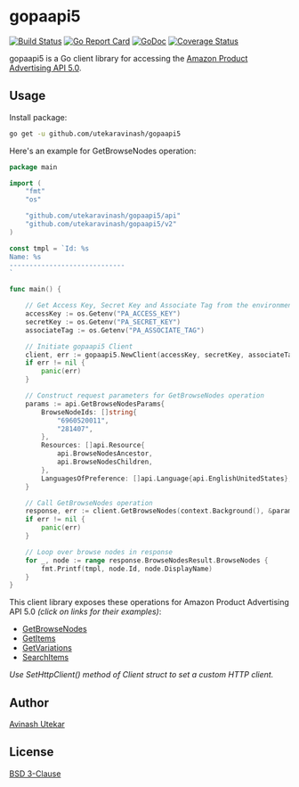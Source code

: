 # gopaapi5 #

[![Build Status](https://travis-ci.org/utekaravinash/gopaapi5.svg?branch=master)](https://travis-ci.org/utekaravinash/gopaapi5)
[![Go Report Card](https://goreportcard.com/badge/github.com/utekaravinash/gopaapi5)](https://goreportcard.com/report/github.com/utekaravinash/gopaapi5)
[![GoDoc](https://godoc.org/github.com/utekaravinash/gopaapi5?status.svg)](https://godoc.org/github.com/utekaravinash/gopaapi5)
[![Coverage Status](https://coveralls.io/repos/github/utekaravinash/gopaapi5/badge.svg?branch=master)](https://coveralls.io/github/utekaravinash/gopaapi5?branch=master)

gopaapi5 is a Go client library for accessing the [Amazon Product Advertising API 5.0](https://webservices.amazon.com/paapi5/documentation/).

## Usage ##

Install package:

```bash
go get -u github.com/utekaravinash/gopaapi5
```

Here's an example for GetBrowseNodes operation:

```go
package main

import (
	"fmt"
	"os"

	"github.com/utekaravinash/gopaapi5/api"
	"github.com/utekaravinash/gopaapi5/v2"
)

const tmpl = `Id: %s
Name: %s
-----------------------------
`

func main() {

	// Get Access Key, Secret Key and Associate Tag from the environment variables
	accessKey := os.Getenv("PA_ACCESS_KEY")
	secretKey := os.Getenv("PA_SECRET_KEY")
	associateTag := os.Getenv("PA_ASSOCIATE_TAG")

	// Initiate gopaapi5 Client
	client, err := gopaapi5.NewClient(accessKey, secretKey, associateTag, api.UnitedStates)
	if err != nil {
		panic(err)
	}

	// Construct request parameters for GetBrowseNodes operation
	params := api.GetBrowseNodesParams{
		BrowseNodeIds: []string{
			"6960520011",
			"281407",
		},
		Resources: []api.Resource{
			api.BrowseNodesAncestor,
			api.BrowseNodesChildren,
		},
		LanguagesOfPreference: []api.Language{api.EnglishUnitedStates},
	}

	// Call GetBrowseNodes operation
	response, err := client.GetBrowseNodes(context.Background(), &params)
	if err != nil {
		panic(err)
	}

	// Loop over browse nodes in response
	for _, node := range response.BrowseNodesResult.BrowseNodes {
		fmt.Printf(tmpl, node.Id, node.DisplayName)
	}
}
```

This client library exposes these operations for Amazon Product Advertising API 5.0 _(click on links for their examples)_:

- [GetBrowseNodes](https://github.com/utekaravinash/gopaapi5/blob/master/_examples/get_browse_nodes/main.go)
- [GetItems](https://github.com/utekaravinash/gopaapi5/blob/master/_examples/get_items/main.go)
- [GetVariations](https://github.com/utekaravinash/gopaapi5/blob/master/_examples/get_variations/main.go)
- [SearchItems](https://github.com/utekaravinash/gopaapi5/blob/master/_examples/search_items/main.go)

_Use SetHttpClient() method of Client struct to set a custom HTTP client._

## Author ##

[Avinash Utekar](https://www.utekar.com/author/avinash/)

## License ##

[BSD 3-Clause](https://github.com/utekaravinash/gopaapi5/blob/master/LICENSE)
